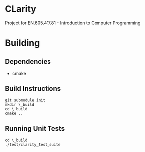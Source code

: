 # CLarity
Project for EN.605.417.81 - Introduction to Computer Programming

# Building

## Dependencies
* cmake

## Build Instructions
```
git submodule init
mkdir \_build
cd \_build
cmake ..
``` 

## Running Unit Tests
```
cd \_build
./test/clarity_test_suite
```

